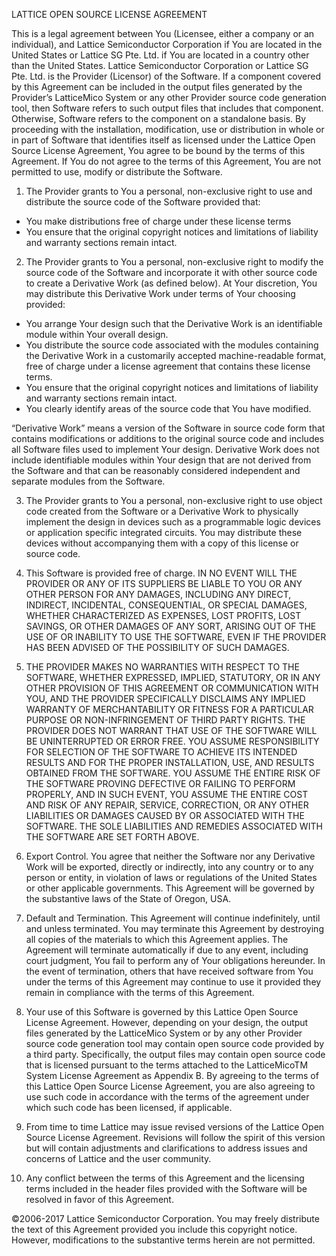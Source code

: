  LATTICE OPEN SOURCE LICENSE AGREEMENT

This is a legal agreement between You (Licensee, either a company or an individual), and Lattice Semiconductor Corporation if You are located in the United States or Lattice SG Pte. Ltd. if You are located in a country other than the United States. Lattice Semiconductor Corporation or Lattice SG Pte. Ltd. is the Provider (Licensor) of the Software.  If a component covered by this Agreement can be included in the output files generated by the Provider’s LatticeMico System or any other Provider source code generation tool, then Software refers to such output files that includes that component.  Otherwise, Software refers to the component on a standalone basis.  By proceeding with the installation, modification, use or distribution in whole or in part of Software that identifies itself as licensed under the Lattice Open Source License Agreement, You agree to be bound by the terms of this Agreement. If You do not agree to the terms of this Agreement, You are not permitted to use, modify or distribute the Software.

1. The Provider grants to You a personal, non-exclusive right to use and distribute the source code of the Software provided that:
 - You make distributions free of charge under these license terms
 - You ensure that the original copyright notices and limitations of liability and warranty sections remain intact.

2. The Provider grants to You a personal, non-exclusive right to modify the source code of the Software and incorporate it with other source code to create a Derivative Work (as defined below).  At Your discretion, You may distribute this Derivative Work under terms of Your choosing provided:
 - You arrange Your design such that the Derivative Work is an identifiable module within Your overall design.
 - You distribute the source code associated with the modules containing the Derivative Work in a customarily accepted machine-readable format, free of charge under a license agreement that contains these license terms. 
 - You ensure that the original copyright notices and limitations of liability and warranty sections remain intact.
 - You clearly identify areas of the source code that You have modified.

“Derivative Work” means a version of the Software in source code form that contains modifications or additions to the original source code and includes all Software files used to implement Your design. Derivative Work does not include identifiable modules within Your design that are not derived from the Software and that can be reasonably considered independent and separate modules from the Software.

3. The Provider grants to You a personal, non-exclusive right to use object code created from the Software or a Derivative Work to physically implement the design in devices such as a programmable logic devices or application specific integrated circuits.  You may distribute these devices without accompanying them with a copy of this license or source code.

4. This Software is provided free of charge.  IN NO EVENT WILL THE PROVIDER OR ANY OF ITS SUPPLIERS BE LIABLE TO YOU OR ANY OTHER PERSON FOR ANY DAMAGES, INCLUDING ANY DIRECT, INDIRECT, INCIDENTAL, CONSEQUENTIAL, OR SPECIAL DAMAGES, WHETHER CHARACTERIZED AS EXPENSES, LOST PROFITS, LOST SAVINGS, OR OTHER DAMAGES OF ANY SORT, ARISING OUT OF THE USE OF OR INABILITY TO USE THE SOFTWARE, EVEN IF THE PROVIDER HAS BEEN ADVISED OF THE POSSIBILITY OF SUCH DAMAGES.

5. THE PROVIDER MAKES NO WARRANTIES WITH RESPECT TO THE SOFTWARE, WHETHER EXPRESSED, IMPLIED, STATUTORY, OR IN ANY OTHER PROVISION OF THIS AGREEMENT OR COMMUNICATION WITH YOU, AND THE PROVIDER SPECIFICALLY DISCLAIMS ANY IMPLIED WARRANTY OF MERCHANTABILITY OR FITNESS FOR A PARTICULAR PURPOSE OR NON-INFRINGEMENT OF THIRD PARTY RIGHTS. THE PROVIDER DOES NOT WARRANT THAT USE OF THE SOFTWARE WILL BE UNINTERRUPTED OR ERROR FREE. YOU ASSUME RESPONSIBILITY FOR SELECTION OF THE SOFTWARE TO ACHIEVE ITS INTENDED RESULTS AND FOR THE PROPER INSTALLATION, USE, AND RESULTS OBTAINED FROM THE SOFTWARE. YOU ASSUME THE ENTIRE RISK OF THE SOFTWARE PROVING DEFECTIVE OR FAILING TO PERFORM PROPERLY, AND IN SUCH EVENT, YOU ASSUME THE ENTIRE COST AND RISK OF ANY REPAIR, SERVICE, CORRECTION, OR ANY OTHER LIABILITIES OR DAMAGES CAUSED BY OR ASSOCIATED WITH THE SOFTWARE. THE SOLE LIABILITIES AND REMEDIES ASSOCIATED WITH THE SOFTWARE ARE SET FORTH ABOVE. 

6. Export Control. You agree that neither the Software nor any Derivative Work will be exported, directly or indirectly, into any country or to any person or entity, in violation of laws or regulations of the United States or other applicable governments. This Agreement will be governed by the substantive laws of the State of Oregon, USA.

7. Default and Termination. This Agreement will continue indefinitely, until and unless terminated. You may terminate this Agreement by destroying all copies of the materials to which this Agreement applies.  The Agreement will terminate automatically if due to any event, including court judgment, You fail to perform any of Your obligations hereunder. In the event of termination, others that have received software from You under the terms of this Agreement may continue to use it provided they remain in compliance with the terms of this Agreement.

8. Your use of this Software is governed by this Lattice Open Source License Agreement.  However, depending on your design, the output files generated by the LatticeMico System or by any other Provider source code generation tool may contain open source code provided by a third party.  Specifically, the output files may contain open source code that is licensed pursuant to the terms attached to the LatticeMicoTM System License Agreement as Appendix B.  By agreeing to the terms of this Lattice Open Source License Agreement, you are also agreeing to use such code in accordance with the terms of the agreement under which such code has been licensed, if applicable.

9. From time to time Lattice may issue revised versions of the Lattice Open Source License Agreement.  Revisions will follow the spirit of this version but will contain adjustments and clarifications to address issues and concerns of Lattice and the user community.

10. Any conflict between the terms of this Agreement and the licensing terms included in the header files provided with the Software will be resolved in favor of this Agreement.

©2006-2017 Lattice Semiconductor Corporation. You may freely distribute the text of this Agreement provided you include this copyright notice.  However, modifications to the substantive terms herein are not permitted. 
